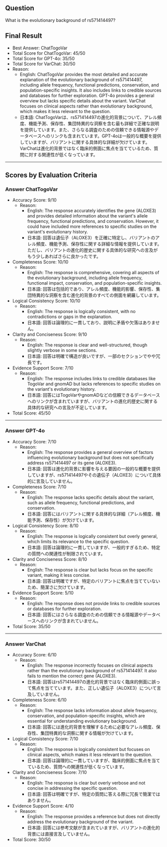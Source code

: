 ## Question

What is the evolutionary background of rs571414497?

## Final Result

- Best Answer: ChatTogoVar
- Total Score for ChatTogoVar: 45/50
- Total Score for GPT-4o: 35/50
- Total Score for VarChat: 30/50
- Reason:
  - English: ChatTogoVar provides the most detailed and accurate explanation of the evolutionary background of rs571414497, including allele frequency, functional predictions, conservation, and population-specific insights. It also includes links to credible sources and databases for further exploration. GPT-4o provides a general overview but lacks specific details about the variant. VarChat focuses on clinical aspects rather than evolutionary background, which makes it less relevant to the question.
  - 日本語: ChatTogoVarは、rs571414497の進化的背景について、アレル頻度、機能予測、保存性、集団特異的な洞察を含む最も詳細で正確な説明を提供しています。また、さらなる調査のための信頼できる情報源やデータベースへのリンクも含まれています。GPT-4oは一般的な概要を提供していますが、バリアントに関する具体的な詳細が欠けています。VarChatは進化的背景ではなく臨床的側面に焦点を当てているため、質問に対する関連性が低くなっています。

---

## Scores by Evaluation Criteria

### Answer ChatTogoVar
- Accuracy Score: 9/10
  - Reason: 
    - English: The response accurately identifies the gene (ALOXE3) and provides detailed information about the variant's allele frequency, functional predictions, and conservation. However, it could have included more references to specific studies on the variant's evolutionary history.
    - 日本語: 回答は遺伝子（ALOXE3）を正確に特定し、バリアントのアレル頻度、機能予測、保存性に関する詳細な情報を提供しています。ただし、バリアントの進化的歴史に関する具体的な研究への言及がもう少しあればさらに良かったです。
- Completeness Score: 10/10
  - Reason: 
    - English: The response is comprehensive, covering all aspects of the evolutionary background, including allele frequency, functional impact, conservation, and population-specific insights.
    - 日本語: 回答は包括的であり、アレル頻度、機能的影響、保存性、集団特異的な洞察を含む進化的背景のすべての側面を網羅しています。
- Logical Consistency Score: 10/10
  - Reason: 
    - English: The response is logically consistent, with no contradictions or gaps in the explanation.
    - 日本語: 回答は論理的に一貫しており、説明に矛盾や欠落はありません。
- Clarity and Conciseness Score: 9/10
  - Reason: 
    - English: The response is clear and well-structured, though slightly verbose in some sections.
    - 日本語: 回答は明確で構造が良いですが、一部のセクションでやや冗長です。
- Evidence Support Score: 7/10
  - Reason: 
    - English: The response includes links to credible databases like TogoVar and gnomAD but lacks references to specific studies on the variant's evolutionary history.
    - 日本語: 回答にはTogoVarやgnomADなどの信頼できるデータベースへのリンクが含まれていますが、バリアントの進化的歴史に関する具体的な研究への言及が不足しています。
- Total Score: 45/50

---

### Answer GPT-4o
- Accuracy Score: 7/10
  - Reason: 
    - English: The response provides a general overview of factors influencing evolutionary background but does not specifically address rs571414497 or its gene (ALOXE3).
    - 日本語: 回答は進化的背景に影響を与える要因の一般的な概要を提供していますが、rs571414497やその遺伝子（ALOXE3）について具体的に言及していません。
- Completeness Score: 7/10
  - Reason: 
    - English: The response lacks specific details about the variant, such as allele frequency, functional predictions, and conservation.
    - 日本語: 回答にはバリアントに関する具体的な詳細（アレル頻度、機能予測、保存性）が欠けています。
- Logical Consistency Score: 8/10
  - Reason: 
    - English: The response is logically consistent but overly general, which limits its relevance to the specific question.
    - 日本語: 回答は論理的に一貫していますが、一般的すぎるため、特定の質問への関連性が制限されています。
- Clarity and Conciseness Score: 8/10
  - Reason: 
    - English: The response is clear but lacks focus on the specific variant, making it less concise.
    - 日本語: 回答は明確ですが、特定のバリアントに焦点を当てていないため、簡潔さに欠けています。
- Evidence Support Score: 5/10
  - Reason: 
    - English: The response does not provide links to credible sources or databases for further exploration.
    - 日本語: 回答にはさらなる調査のための信頼できる情報源やデータベースへのリンクが含まれていません。
- Total Score: 35/50

---

### Answer VarChat
- Accuracy Score: 6/10
  - Reason: 
    - English: The response incorrectly focuses on clinical aspects rather than the evolutionary background of rs571414497. It also fails to mention the correct gene (ALOXE3).
    - 日本語: 回答はrs571414497の進化的背景ではなく臨床的側面に誤って焦点を当てています。また、正しい遺伝子（ALOXE3）について言及していません。
- Completeness Score: 6/10
  - Reason: 
    - English: The response lacks information about allele frequency, conservation, and population-specific insights, which are essential for understanding evolutionary background.
    - 日本語: 回答には進化的背景を理解するために必要なアレル頻度、保存性、集団特異的な洞察に関する情報が欠けています。
- Logical Consistency Score: 7/10
  - Reason: 
    - English: The response is logically consistent but focuses on clinical aspects, which makes it less relevant to the question.
    - 日本語: 回答は論理的に一貫していますが、臨床的側面に焦点を当てているため、質問への関連性が低くなっています。
- Clarity and Conciseness Score: 7/10
  - Reason: 
    - English: The response is clear but overly verbose and not concise in addressing the specific question.
    - 日本語: 回答は明確ですが、特定の質問に答える際に冗長で簡潔ではありません。
- Evidence Support Score: 4/10
  - Reason: 
    - English: The response provides a reference but does not directly address the evolutionary background of the variant.
    - 日本語: 回答には参考文献が含まれていますが、バリアントの進化的背景には直接言及していません。
- Total Score: 30/50
